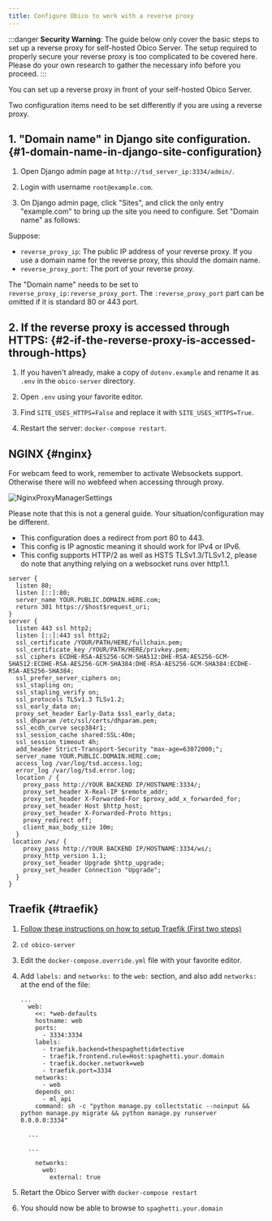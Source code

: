 ```yaml
---
title: Configure Obico to work with a reverse proxy
---
```


:::danger
**Security Warning**: The guide below only cover the basic steps to set up a reverse proxy for self-hosted Obico Server. The setup required to properly secure your reverse proxy is too complicated to be covered here. Please do your own research to gather the necessary info before you proceed.
:::

You can set up a reverse proxy in front of your self-hosted Obico Server.

Two configuration items need to be set differently if you are using a reverse proxy.

## 1. "Domain name" in Django site configuration. {#1-domain-name-in-django-site-configuration}

1. Open Django admin page at `http://tsd_server_ip:3334/admin/`.

2. Login with username `root@example.com`.

3. On Django admin page, click "Sites", and click the only entry "example.com" to bring up the site you need to configure. Set "Domain name" as follows:

Suppose:

* `reverse_proxy_ip`: The public IP address of your reverse proxy. If you use a domain name for the reverse proxy, this should the domain name.
* `reverse_proxy_port`: The port of your reverse proxy.

The "Domain name" needs to be set to `reverse_proxy_ip:reverse_proxy_port`. The `:reverse_proxy_port` part can be omitted if it is standard 80 or 443 port.

## 2. If the reverse proxy is accessed through HTTPS: {#2-if-the-reverse-proxy-is-accessed-through-https}

1. If you haven't already, make a copy of `dotenv.example` and rename it as `.env` in the `obico-server` directory.
2. Open `.env` using your favorite editor.
3. Find `SITE_USES_HTTPS=False` and replace it with `SITE_USES_HTTPS=True`.

2. Restart the server: `docker-compose restart`.

## NGINX {#nginx}

For webcam feed to work, remember to activate Websockets support. Otherwise there will no webfeed when accessing through proxy.

![NginxProxyManagerSettings](/img/server-guides/nginxsettings.png)

Please note that this is not a general guide. Your situation/configuration may be different.

* This configuration does a redirect from port 80 to 443.
* This config is IP agnostic meaning it should work for IPv4 or IPv6.
* This config supports HTTP/2 as well as HSTS TLSv1.3/TLSv1.2, please do note that anything relying on a websocket runs over http1.1.

```
server {
  listen 80;
  listen [::]:80;
  server_name YOUR.PUBLIC.DOMAIN.HERE.com;
  return 301 https://$host$request_uri;
}
server {
  listen 443 ssl http2;
  listen [::]:443 ssl http2;
  ssl_certificate /YOUR/PATH/HERE/fullchain.pem;
  ssl_certificate_key /YOUR/PATH/HERE/privkey.pem;
  ssl_ciphers ECDHE-RSA-AES256-GCM-SHA512:DHE-RSA-AES256-GCM-SHA512:ECDHE-RSA-AES256-GCM-SHA384:DHE-RSA-AES256-GCM-SHA384:ECDHE-RSA-AES256-SHA384;
  ssl_prefer_server_ciphers on;
  ssl_stapling on;
  ssl_stapling_verify on;
  ssl_protocols TLSv1.3 TLSv1.2;
  ssl_early_data on;
  proxy_set_header Early-Data $ssl_early_data;
  ssl_dhparam /etc/ssl/certs/dhparam.pem;
  ssl_ecdh_curve secp384r1;
  ssl_session_cache shared:SSL:40m;
  ssl_session_timeout 4h;
  add_header Strict-Transport-Security "max-age=63072000;";
  server_name YOUR.PUBLIC.DOMAIN.HERE.com;
  access_log /var/log/tsd.access.log;
  error_log /var/log/tsd.error.log;
  location / {
    proxy_pass http://YOUR BACKEND IP/HOSTNAME:3334/;
    proxy_set_header X-Real-IP $remote_addr;
    proxy_set_header X-Forwarded-For $proxy_add_x_forwarded_for;
    proxy_set_header Host $http_host;
    proxy_set_header X-Forwarded-Proto https;
    proxy_redirect off;
    client_max_body_size 10m;
  }
 location /ws/ {
    proxy_pass http://YOUR BACKEND IP/HOSTNAME:3334/ws/;
    proxy_http_version 1.1;
    proxy_set_header Upgrade $http_upgrade;
    proxy_set_header Connection "Upgrade";
  }
}
```

## Traefik {#traefik}

1. [Follow these instructions on how to setup Traefik (First two steps)](https://www.digitalocean.com/community/tutorials/how-to-use-traefik-as-a-reverse-proxy-for-docker-containers-on-debian-9)

1. `cd obico-server`

1. Edit the `docker-compose.override.yml` file with your favorite editor.

1. Add `labels:` and `networks:` to the `web:` section, and also add `networks:` at the end of the file:

    ```
    ...
      web:
        <<: *web-defaults
        hostname: web
        ports:
          - 3334:3334
        labels:
          - traefik.backend=thespaghettidetective
          - traefik.frontend.rule=Host:spaghetti.your.domain
          - traefik.docker.network=web
          - traefik.port=3334
        networks:
          - web
        depends_on:
          - ml_api
        command: sh -c "python manage.py collectstatic --noinput && python manage.py migrate && python manage.py runserver 0.0.0.0:3334"

      ...

      ...

        networks:
          web:
            external: true
      ```

1. Retart the Obico Server with `docker-compose restart`

1. You should now be able to browse to `spaghetti.your.domain`
